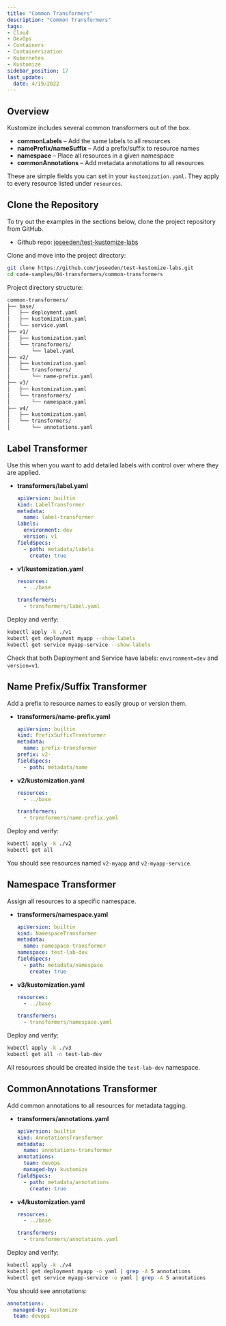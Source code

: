 ```yaml
---
title: "Common Transformers"
description: "Common Transformers"
tags: 
- Cloud
- DevOps
- Containers
- Containerization
- Kubernetes
- Kustomize
sidebar_position: 17
last_update:
  date: 4/19/2022
---
```



## Overview

Kustomize includes several common transformers out of the box.

- **commonLabels** – Add the same labels to all resources
- **namePrefix/nameSuffix** – Add a prefix/suffix to resource names
- **namespace** – Place all resources in a given namespace
- **commonAnnotations** – Add metadata annotations to all resources

These are simple fields you can set in your `kustomization.yaml`. They apply to every resource listed under `resources`.


## Clone the Repository  

To try out the examples in the sections below, clone the project repository from GitHub. 

- Github repo: [joseeden/test-kustomize-labs](https://github.com/joseeden/test-kustomize-labs/tree/master/code-samples/03-multi-tier-app)

Clone and move into the project directory:

```bash
git clone https://github.com/joseeden/test-kustomize-labs.git 
cd code-samples/04-transformers/common-transformers
```

Project directory structure:

```bash
common-transformers/
├── base/
│   ├── deployment.yaml
│   ├── kustomization.yaml
│   └── service.yaml
├── v1/
│   ├── kustomization.yaml
│   └── transformers/
│       └── label.yaml
├── v2/
│   ├── kustomization.yaml
│   └── transformers/
│       └── name-prefix.yaml
├── v3/
│   ├── kustomization.yaml
│   └── transformers/
│       └── namespace.yaml
├── v4/
│   ├── kustomization.yaml
│   └── transformers/
│       └── annotations.yaml
```


## Label Transformer

Use this when you want to add detailed labels with control over where they are applied.

- **transformers/label.yaml**

    ```yaml
    apiVersion: builtin
    kind: LabelTransformer
    metadata:
      name: label-transformer
    labels:
      environment: dev
      version: v1
    fieldSpecs:
      - path: metadata/labels
        create: true
    ```

- **v1/kustomization.yaml**

    ```yaml
    resources:
      - ../base

    transformers:
      - transformers/label.yaml
    ```

Deploy and verify:

```bash
kubectl apply -k ./v1
kubectl get deployment myapp --show-labels
kubectl get service myapp-service --show-labels
```

Check that both Deployment and Service have labels: `environment=dev` and `version=v1`.


## Name Prefix/Suffix Transformer

Add a prefix to resource names to easily group or version them.

- **transformers/name-prefix.yaml**

    ```yaml
    apiVersion: builtin
    kind: PrefixSuffixTransformer
    metadata:
      name: prefix-transformer
    prefix: v2-
    fieldSpecs:
      - path: metadata/name
    ```

- **v2/kustomization.yaml**

    ```yaml
    resources:
      - ../base

    transformers:
      - transformers/name-prefix.yaml
    ```

Deploy and verify:

```bash
kubectl apply -k ./v2
kubectl get all
```

You should see resources named `v2-myapp` and `v2-myapp-service`.




## Namespace Transformer 

Assign all resources to a specific namespace.

- **transformers/namespace.yaml**

    ```yaml
    apiVersion: builtin
    kind: NamespaceTransformer
    metadata:
      name: namespace-transformer
    namespace: test-lab-dev
    fieldSpecs:
      - path: metadata/namespace
        create: true
    ```

- **v3/kustomization.yaml**

    ```yaml
    resources:
      - ../base

    transformers:
      - transformers/namespace.yaml
    ```

Deploy and verify:

```bash
kubectl apply -k ./v3
kubectl get all -n test-lab-dev
```

All resources should be created inside the `test-lab-dev` namespace.




## CommonAnnotations Transformer 


Add common annotations to all resources for metadata tagging.

- **transformers/annotations.yaml**

    ```yaml
    apiVersion: builtin
    kind: AnnotationsTransformer
    metadata:
      name: annotations-transformer
    annotations:
      team: devops
      managed-by: kustomize
    fieldSpecs:
      - path: metadata/annotations
        create: true
    ```

- **v4/kustomization.yaml**

    ```yaml
    resources:
      - ../base

    transformers:
      - transformers/annotations.yaml
    ```

Deploy and verify:

```bash
kubectl apply -k ./v4
kubectl get deployment myapp -o yaml | grep -A 5 annotations
kubectl get service myapp-service -o yaml | grep -A 5 annotations
```

You should see annotations:

```yaml
annotations:
  managed-by: kustomize
  team: devops
```

